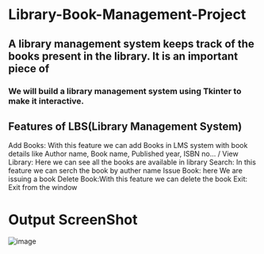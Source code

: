 # Library-Book-Management-Project
## A library management system keeps track of the books present in the library. It is an important piece of
### We will build a library management system using Tkinter to make it interactive.

## Features of LBS(Library Management System)
Add Books: With this feature we can add Books in LMS system with book details like Author name, Book name, Published year, ISBN no... /
View Library: Here we can see all the books are available in library
Search: In this feature we can serch the book by auther name
Issue Book: here We are issuing a book
Delete Book:With this feature we can delete the book
Exit: Exit from the window


# Output ScreenShot
![image](https://user-images.githubusercontent.com/104614850/165909211-b85600bf-1d0a-4e1d-a7d1-b5ea08bbd085.png)





